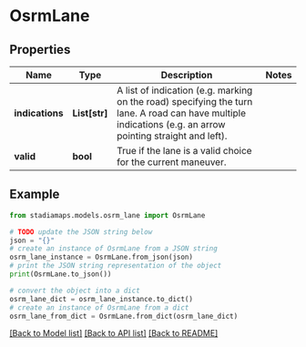 # OsrmLane


## Properties

Name | Type | Description | Notes
------------ | ------------- | ------------- | -------------
**indications** | **List[str]** | A list of indication (e.g. marking on the road) specifying the turn lane. A road can have multiple indications (e.g. an arrow pointing straight and left). | 
**valid** | **bool** | True if the lane is a valid choice for the current maneuver. | 

## Example

```python
from stadiamaps.models.osrm_lane import OsrmLane

# TODO update the JSON string below
json = "{}"
# create an instance of OsrmLane from a JSON string
osrm_lane_instance = OsrmLane.from_json(json)
# print the JSON string representation of the object
print(OsrmLane.to_json())

# convert the object into a dict
osrm_lane_dict = osrm_lane_instance.to_dict()
# create an instance of OsrmLane from a dict
osrm_lane_from_dict = OsrmLane.from_dict(osrm_lane_dict)
```
[[Back to Model list]](../README.md#documentation-for-models) [[Back to API list]](../README.md#documentation-for-api-endpoints) [[Back to README]](../README.md)


